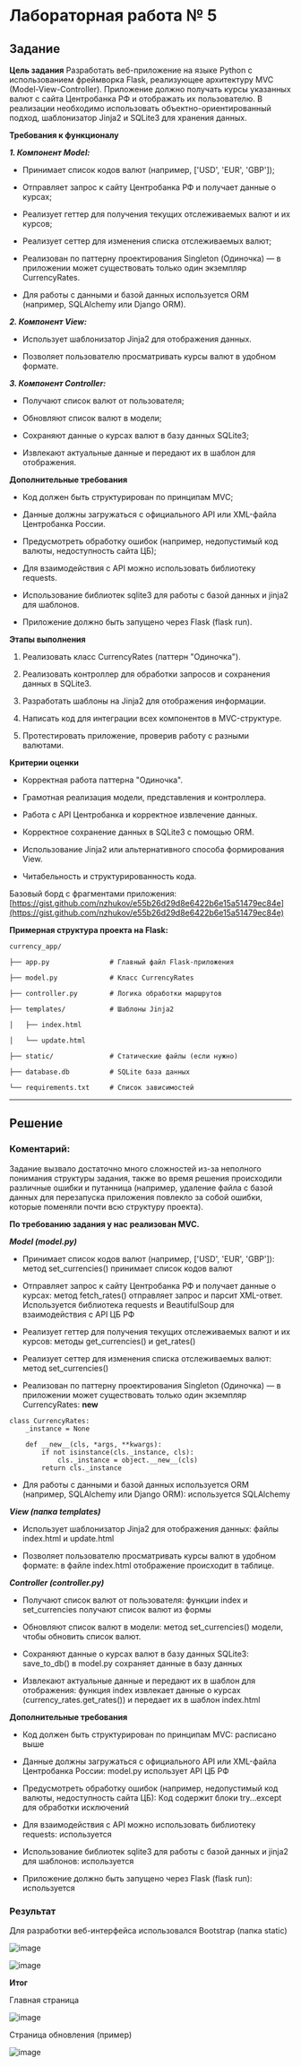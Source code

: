 # Лабораторная работа № 5

## Задание
**Цель задания**
Разработать веб-приложение на языке Python с использованием фреймворка Flask, реализующее архитектуру MVC (Model-View-Controller). Приложение должно получать курсы указанных валют с сайта Центробанка РФ и отображать их пользователю. В реализации необходимо использовать объектно-ориентированный подход, шаблонизатор Jinja2 и SQLite3 для хранения данных.

**Требования к функционалу**

***1. Компонент Model:***
* Принимает список кодов валют (например, ['USD', 'EUR', 'GBP']);
* Отправляет запрос к сайту Центробанка РФ и получает данные о курсах;

* Реализует геттер для получения текущих отслеживаемых валют и их курсов;

* Реализует сеттер для изменения списка отслеживаемых валют;

* Реализован по паттерну проектирования Singleton (Одиночка) — в приложении может существовать только один экземпляр CurrencyRates.

* Для работы с данными и базой данных используется ORM (например, SQLAlchemy или Django ORM).  

***2. Компонент View:***

* Использует шаблонизатор Jinja2 для отображения данных.

* Позволяет пользователю просматривать курсы валют в удобном формате.

***3. Компонент Controller:***

* Получают список валют от пользователя;
* Обновляют список валют в модели;

* Сохраняют данные о курсах валют в базу данных SQLite3;

* Извлекают актуальные данные и передают их в шаблон для отображения.

**Дополнительные требования**
* Код должен быть структурирован по принципам MVC;

* Данные должны загружаться с официального API или XML-файла Центробанка России.

* Предусмотреть обработку ошибок (например, недопустимый код валюты, недоступность сайта ЦБ);

* Для взаимодействия с API можно использовать библиотеку requests.

* Использование библиотек sqlite3 для работы с базой данных и jinja2 для шаблонов.

* Приложение должно быть запущено через Flask (flask run).

**Этапы выполнения**
1. Реализовать класс CurrencyRates (паттерн "Одиночка").

2. Реализовать контроллер для обработки запросов и сохранения данных в SQLite3.

3. Разработать шаблоны на Jinja2 для отображения информации.

4. Написать код для интеграции всех компонентов в MVC-структуре.

5. Протестировать приложение, проверив работу с разными валютами.

**Критерии оценки**
* Корректная работа паттерна "Одиночка".

* Грамотная реализация модели, представления и контроллера.

* Работа с API Центробанка и корректное извлечение данных.

* Корректное сохранение данных в SQLite3 с помощью ORM.

* Использование Jinja2 или альтернативного способа формирования View.

* Читабельность и структурированность кода.

Базовый борд с фрагментами приложения: [https://gist.github.com/nzhukov/e55b26d29d8e6422b6e15a51479ec84e](https://gist.github.com/nzhukov/e55b26d29d8e6422b6e15a51479ec84e)



**Примерная структура проекта на Flask:**
```
currency_app/

├── app.py               # Главный файл Flask-приложения

├── model.py             # Класс CurrencyRates

├── controller.py        # Логика обработки маршрутов

├── templates/           # Шаблоны Jinja2

│   ├── index.html

│   └── update.html

├── static/              # Статические файлы (если нужно)

├── database.db          # SQLite база данных

└── requirements.txt     # Список зависимостей
```

---

## Решение

### Коментарий:

Задание вызвало достаточно много сложностей из-за неполного понимания структуры задания, также во время решения происходили различные ошибки и путанница (например, удаление файла с базой данных для перезапуска приложения повлекло за собой ошибки, которые поменяли почти всю структуру проекта).

**По требованию задания у нас реализован MVC.**

***Model (model.py)***

* Принимает список кодов валют (например, ['USD', 'EUR', 'GBP']): метод set_currencies() принимает список кодов валют
* Отправляет запрос к сайту Центробанка РФ и получает данные о курсах: метод fetch_rates() отправляет запрос и парсит XML-ответ. Используется библиотека requests и BeautifulSoup для взаимодействия с API ЦБ РФ

* Реализует геттер для получения текущих отслеживаемых валют и их курсов: методы get_currencies() и get_rates()

* Реализует сеттер для изменения списка отслеживаемых валют: метод set_currencies()

* Реализован по паттерну проектирования Singleton (Одиночка) — в приложении может существовать только один экземпляр CurrencyRates: __new__


```
class CurrencyRates:
    _instance = None

    def __new__(cls, *args, **kwargs):
        if not isinstance(cls._instance, cls):
            cls._instance = object.__new__(cls)
        return cls._instance

```

* Для работы с данными и базой данных используется ORM (например, SQLAlchemy или Django ORM): используется SQLAlchemy


***View (папка templates)***

* Использует шаблонизатор Jinja2 для отображения данных: файлы index.html и update.html

* Позволяет пользователю просматривать курсы валют в удобном формате: в файле index.html отображение происходит в таблице.


***Controller (controller.py)***

* Получают список валют от пользователя: функции index и set_currencies получают список валют из формы
* Обновляют список валют в модели: метод set_currencies() модели, чтобы обновить список валют.

* Сохраняют данные о курсах валют в базу данных SQLite3: save_to_db() в model.py сохраняет данные в базу данных

* Извлекают актуальные данные и передают их в шаблон для отображения: функция index извлекает данные о курсах (currency_rates.get_rates()) и передает их в шаблон index.html

**Дополнительные требования**
* Код должен быть структурирован по принципам MVC: расписано выше

* Данные должны загружаться с официального API или XML-файла Центробанка России: model.py использует API ЦБ РФ

* Предусмотреть обработку ошибок (например, недопустимый код валюты, недоступность сайта ЦБ): Код содержит блоки try...except для обработки исключений

* Для взаимодействия с API можно использовать библиотеку requests: используется

* Использование библиотек sqlite3 для работы с базой данных и jinja2 для шаблонов: используется

* Приложение должно быть запущено через Flask (flask run): используется


### Результат

Для разработки веб-интерфейса использовался Bootstrap (папка static)

![image](https://github.com/user-attachments/assets/23926405-ee59-4711-a3a4-1febbd7b784f)

![image](https://github.com/user-attachments/assets/1efd0615-48c3-4968-bb2e-d14d3e63efdb)


**Итог**

Главная страница

![image](https://github.com/user-attachments/assets/4ff08a3f-bda3-42ad-910a-552c869cd111)

Страница обновления (пример)

![image](https://github.com/user-attachments/assets/e66bf0bf-7713-4998-ace4-66c58b5d33a1)


